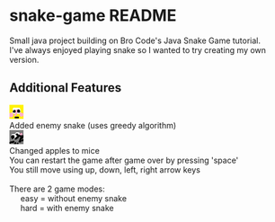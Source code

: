 # snake-game README
Small java project building on Bro Code's Java Snake Game tutorial. <br>
I've always enjoyed playing snake so I wanted to try creating my own version. 

## Additional Features
![Alt text](/src/images/enemyHead.png)<br>
Added enemy snake (uses greedy algorithm)<br>
![Alt text](/src/images/mouse.png)<br>
Changed apples to mice <br>
You can restart the game after game over by pressing 'space' <br>
You still move using up, down, left, right arrow keys <br>
<br>
There are 2 game modes: <br>
&nbsp;&nbsp;&nbsp;&nbsp; easy = without enemy snake <br>
&nbsp;&nbsp;&nbsp;&nbsp; hard = with enemy snake <br>


